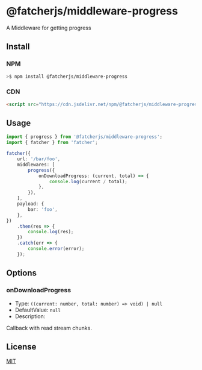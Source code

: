 # @fatcherjs/middleware-progress

A Middleware for getting progress

## Install

### NPM

```bash
>$ npm install @fatcherjs/middleware-progress
```

### CDN

```html
<script src="https://cdn.jsdelivr.net/npm/@fatcherjs/middleware-progress/dist/index.min.js"></script>
```

## Usage

```ts
import { progress } from '@fatcherjs/middleware-progress';
import { fatcher } from 'fatcher';

fatcher({
    url: '/bar/foo',
    middlewares: [
        progress({
            onDownloadProgress: (current, total) => {
                console.log(current / total);
            },
        }),
    ],
    payload: {
        bar: 'foo',
    },
})
    .then(res => {
        console.log(res);
    })
    .catch(err => {
        console.error(error);
    });
```

## Options

### onDownloadProgress

-   Type: `((current: number, total: number) => void) | null`
-   DefaultValue: `null`
-   Description:

Callback with read stream chunks.

## License

[MIT](../../LICENSE)
